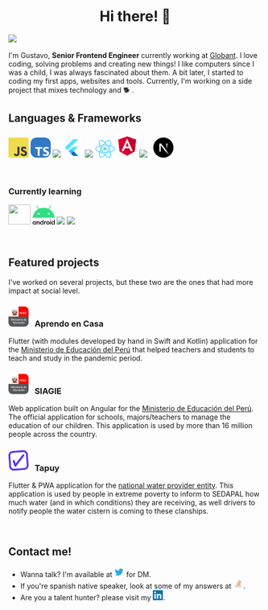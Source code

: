 <h1 align="center">Hi there! 👋</h1>

![](https://img.shields.io/github/stars/gugadev?style=social)

I'm Gustavo, **Senior Frontend Engineer** currently working at [Globant](https://globant.com). I love coding, solving problems and creating new things! I like computers since I was a child, I was always fascinated about them. A bit later, I started to coding my first apps, websites and tools. Currently, I'm working on a side project that mixes technology and 🐕 .

## Languages & Frameworks

<img src="images/javascript.png" width="40" /> <img src="images/typescript.png" width="40" style="border-radius: 12px" /> <img src="https://cdn.worldvectorlogo.com/logos/java-4.svg" height="44" /> <img src="images/flutter.png" width="40" /> <img src="https://i.imgur.com/C3MdSQw.png" width="40"/> <img src="images/react.png" width="40" /><img src="images/angular.png" width="48" /><img src="https://cdn.worldvectorlogo.com/logos/nodejs-icon.svg" width="40" /> <img src="images/nextjs.png" width="40" style="margin-left: 8px" />

<br />

### Currently learning

<!-- <img src="images/svelte.png" width="36" /> <img src="images/vue.png" width="40" /> <img src="images/qwik.png" width="40" /> -->
<img src="https://cdn.worldvectorlogo.com/logos/kotlin-1.svg" width="44" height="40" /> <img src="images/android.png" width="44" /> <img src="https://cdn.worldvectorlogo.com/logos/c-1.svg" width="44" /> <img src="https://cdn.worldvectorlogo.com/logos/c.svg" width="44" />

<br />

## Featured projects

I've worked on several projects, but these two are
the ones that had more impact at social level.


<h3>
<img src="images/minedu.jpeg" width="40" style="border-radius: 8px;" />
<span style="margin-left: 8px;">Aprendo en Casa</span>
</h3>

Flutter (with modules developed by hand in Swift and Kotlin) application for the [Ministerio de Educación del Perú](https://www.gob.pe/minedu) that helped teachers and students to teach and study in the pandemic period.

<h3>
<img src="images/minedu.jpeg" width="40" style="border-radius: 8px;" />
<span style="margin-left: 8px;">SIAGIE</span>
</h3>

Web application built on Angular for the [Ministerio de Educación del Perú](https://www.gob.pe/minedu). The official application for schools, majors/teachers to manage the education of our children. This application is used by more than 16 million people across the country.

<h3>
<img src="images/tapuy.png" width="40" style="border-radius: 8px;" />
<span style="margin-left: 8px">Tapuy</span>
</h3>

Flutter & PWA application for the [national water provider entity](https://www.gob.pe/institucion/sedapal/institucional). This application is used by people in extreme poverty to inform to SEDAPAL how much water (and in which conditions) they are receiving, as well drivers to notify people the water cistern is coming to these clanships.

<br />

## Contact me!

- Wanna talk? I'm available at <a href="https://twitter.com/igugadev" target="_blank"><img src="images/twitter.png" width="20" /></a> for DM.
- If you're spanish native speaker, look at some of my answers at <a href="https://es.stackoverflow.com/users/26302/gugadev?tab=answers"  target="_blank"><img src="images/stackoverflow.png" width="20" /></a>.
- Are you a talent hunter? please visit my <a href="https://www.linkedin.com/in/gugadev/"  target="_blank"><img src="images/linkedin.png" width="20" /></a>.
